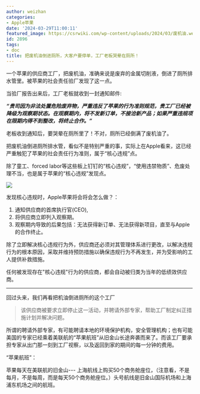 ```yaml
---
author: weizhan
categories:
- Apple苹果
date: '2024-03-29T11:00:11'
featured_image: https://csrwiki.com/wp-content/uploads/2024/03/废机油.webp
id: 2896
tags:
- doc
title: 把废机油倒进厕所，大客户要停单，工厂老板哭晕在厕所！
---
```


一个苹果的供应商工厂，把废机油，准确来说是废弃的金属切削液，倒进了厕所排水管里。被苹果的社会责任验厂发现了这一点。

当验厂报告出来后，工厂老板就收到一封通知邮件:

_**“贵司因为非法处置危险废弃物，严重违反了苹果的行为准则规范，贵工厂已经被降级为观察期状态。在观察期内，将不发新订单，不接洽新产品；如果严重违规项在限期内得不到整改，将终止合作。”**_

老板收到通知后，要哭晕在厕所里了！不对，厕所已经倒满了废机油了。

把废机油倒进厕所排水管，看似不是特别严重的事，实际上在Apple看来，这已经严重触犯了苹果的社会责任行为准则，属于“核心违规”点。

除了童工、forced labor等这些板上钉钉的“核心违规”，“使用违禁物质”、危废处理不当，也是属于苹果的“核心违规”发现点。

![](https://csrwiki.com/wp-content/uploads/2024/03/image-19.png)

发现核心违规时，Apple苹果将会将会怎么做？：

  1. 通知供应商的首席执行官(CEO),
  2. 将供应商立即列入观察期。
  3. 观察期内导致的后果包括：无法获得新订单、无法获得新项目，直至与Apple 的合作终止。

除了立即解决核心违规行为外，供应商还必须对其管理体系进行更改，以解决违规行为的根本原因，采取并维持预防措施以确保违规行为不再发生，并为受影响的工人提供补救措施。

任何被发现存在"核心违规"行为的供应商，都会自动被归类为当年的低绩效供应商。

* * *

回过头来，我们再看把机油倒进厕所的这个工厂

> 该供应商被要求立即停止这一活动，并聘请外部专家，帮助工厂制定纠正措施计划并解决问题。

所谓的聘请外部专家，有可能聘请本地的环境保护机构，安全管理机构；也有可能美国的专家已经乘着美联航的“苹果航班”从旧金山长途奔袭而来了。而该工厂要承担专家从出门那一刻到工厂视察，以及返回到家的期间的每一分钟的费用。

“苹果航班”：

苹果每天在美联航的旧金山---
上海航线上购买50个商务舱座位，（注意看，不是每月，不是每周，而是每天50个商务舱座位。）头号航线是旧金山国际机场和上海浦东机场之间的航班。

